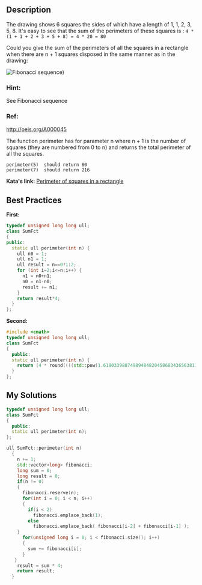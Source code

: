 ## Description

The drawing shows 6 squares the sides of which have a length of 1, 1, 2, 3, 5, 8. It's easy to see that the sum of the perimeters of these squares is : `4 * (1 + 1 + 2 + 3 + 5 + 8) = 4 * 20 = 80` 

Could you give the sum of the perimeters of all the squares in a rectangle when there are n + 1 squares disposed in the same manner as in the drawing:

![Fibonacci sequence](https://i.imgur.com/EYcuB1wm.jpg))

### Hint:

See Fibonacci sequence

### Ref: 
http://oeis.org/A000045

The function perimeter has for parameter n where n + 1 is the number of squares (they are numbered from 0 to n) and returns the total perimeter of all the squares.

    perimeter(5)  should return 80
    perimeter(7)  should return 216



**Kata's link:** [Perimeter of squares in a rectangle](https://www.codewars.com/kata/559a28007caad2ac4e000083/cpp)

## Best Practices

**First:**
```cpp
typedef unsigned long long ull;
class SumFct
{
public:
  static ull perimeter(int n) {
    ull n0 = 1;
    ull n1 = 1;
    ull result = n==0?1:2;
    for (int i=2;i<=n;i++) {
      n1 = n0+n1;
      n0 = n1-n0;
      result += n1;
    }
    return result*4;
  }
};
```

**Second:**
```cpp
#include <cmath>
typedef unsigned long long ull;
class SumFct
{
  public:
  static ull perimeter(int n) {
    return (4 * round((((std::pow(1.6180339887498948482045868343656381177203091798058L, n + 3) - std::pow(-0.6180339887498948482045868343656381177203091798058L, (n + 3))) / sqrt(5))) - 1));
  }
};
```

## My Solutions
```cpp
typedef unsigned long long ull;
class SumFct
{
  public:
  static ull perimeter(int n);
};

ull SumFct::perimeter(int n)
  {
    n += 1;
    std::vector<long> fibonacci;
    long sum = 0;
    long result = 0;
    if(n != 0)
    {
      fibonacci.reserve(n);
      for(int i = 0; i < n; i++)
      {
        if(i < 2)
          fibonacci.emplace_back(1); 
        else 
          fibonacci.emplace_back( fibonacci[i-2] + fibonacci[i-1] );
    }
      for(unsigned long i = 0; i < fibonacci.size(); i++)
      {
        sum += fibonacci[i];
      }
   }
    result = sum * 4;
    return result;
  }
```
